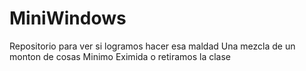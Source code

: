 # MiniWindows
Repositorio para ver si logramos hacer esa maldad
Una mezcla de un monton de cosas
Minimo Eximida o retiramos la clase
